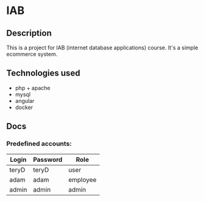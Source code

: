 # IAB

## Description

This is a project for IAB (internet database applications) course. It's a simple ecommerce system.

## Technologies used

* php + apache
* mysql
* angular
* docker

## Docs

### Predefined accounts:

| Login | Password | Role |
| ----- | -------- | ---- |
| teryD | teryD | user |
| adam | adam | employee |
| admin | admin | admin |